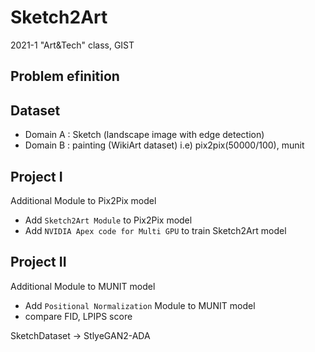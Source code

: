 # Sketch2Art
2021-1 "Art&Tech" class, GIST

## Problem efinition

## Dataset
- Domain A : Sketch (landscape image with edge detection)
- Domain B : painting (WikiArt dataset)
i.e) pix2pix(50000/100), munit

## Project I
Additional Module to Pix2Pix model
- Add `Sketch2Art Module` to Pix2Pix model
- Add `NVIDIA Apex code for Multi GPU` to train Sketch2Art model

## Project II
Additional Module to MUNIT model
- Add `Positional Normalization` Module to MUNIT model
- compare FID, LPIPS score

SketchDataset -> StlyeGAN2-ADA
